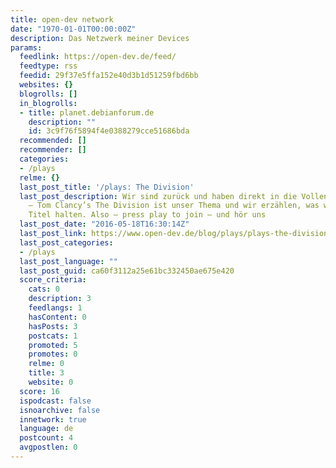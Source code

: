 ```yaml
---
title: open-dev network
date: "1970-01-01T00:00:00Z"
description: Das Netzwerk meiner Devices
params:
  feedlink: https://open-dev.de/feed/
  feedtype: rss
  feedid: 29f37e5ffa152e40d3b1d51259fbd6bb
  websites: {}
  blogrolls: []
  in_blogrolls:
  - title: planet.debianforum.de
    description: ""
    id: 3c9f76f5894f4e0388279cce51686bda
  recommended: []
  recommender: []
  categories:
  - /plays
  relme: {}
  last_post_title: '/plays: The Division'
  last_post_description: Wir sind zurück und haben direkt in die Vollen gegriffen
    – Tom Clancy’s The Division ist unser Thema und wir erzählen, was wir von dem
    Titel halten. Also – press play to join – und hör uns
  last_post_date: "2016-05-18T16:30:14Z"
  last_post_link: https://www.open-dev.de/blog/plays/plays-the-division/
  last_post_categories:
  - /plays
  last_post_language: ""
  last_post_guid: ca60f3112a25e61bc332450ae675e420
  score_criteria:
    cats: 0
    description: 3
    feedlangs: 1
    hasContent: 0
    hasPosts: 3
    postcats: 1
    promoted: 5
    promotes: 0
    relme: 0
    title: 3
    website: 0
  score: 16
  ispodcast: false
  isnoarchive: false
  innetwork: true
  language: de
  postcount: 4
  avgpostlen: 0
---
```

